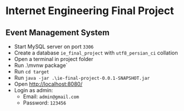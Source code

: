 # Internet Engineering Final Project

## Event Management System

* Start MySQL server on port `3306`
* Create a database `ie_final_project` with `utf8_persian_ci` collation
* Open a terminal in project folder
* Run .\mvnw package`
* Run `cd target`
* Run `java -jar .\ie-final-project-0.0.1-SNAPSHOT.jar`
* Open [http://localhost:8080/](http://localhost:8080/)
* Login as admin:
    * Email: `admin@gmail.com`
    * Password: `123456`
